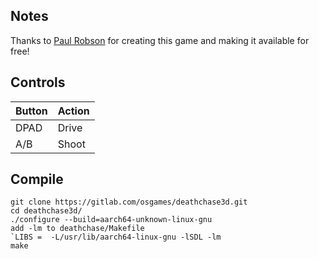 ## Notes
Thanks to [Paul Robson](https://web.archive.org/web/20140918142844/http://www.robsons.org.uk/archive/www.autismuk.freeserve.co.uk/deathchase3d-0.9.tar.gz) for creating this game and making it available for free!

## Controls

| Button | Action |
|--|--| 
|DPAD| Drive|
|A/B | Shoot|


## Compile

```shell
git clone https://gitlab.com/osgames/deathchase3d.git
cd deathchase3d/
./configure --build=aarch64-unknown-linux-gnu
add -lm to deathchase/Makefile
`LIBS =  -L/usr/lib/aarch64-linux-gnu -lSDL -lm
make
```

